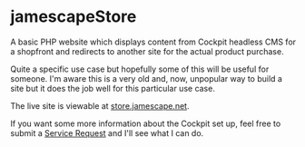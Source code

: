 # jamescapeStore
A basic PHP website which displays content from Cockpit headless CMS for a shopfront and redirects to another site for the actual product purchase.

Quite a specific use case but hopefully some of this will be useful for someone. I'm aware this is a very old and, now, unpopular way to build a site but it does the job well for this particular use case.

The live site is viewable at [store.jamescape.net](https://store.jamescape.net).

If you want some more information about the Cockpit set up, feel free to submit a [Service Request](https://jamesbarber.tech/help) and I'll see what I can do.
